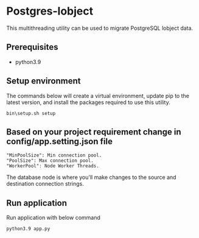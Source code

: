 # Postgres-lobject

This multithreading utility can be used to migrate PostgreSQL lobject data.

## Prerequisites

* python3.9 

## Setup environment 

The commands below will create a virtual environment, update pip to the latest version, and install the packages required to use this utility.

```
bin\setup.sh setup
```

## Based on your project requirement change in config/app.setting.json file

```
"MinPoolSize": Min connection pool.  
"PoolSize": Max connection pool.  
"WorkerPool": Node Worker Threads.
```

The database node is where you'll make changes to the source and destination connection strings.

## Run application

Run application with below command 

```
python3.9 app.py
```

